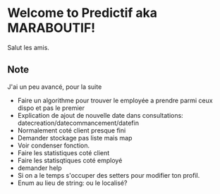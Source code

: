 # Welcome to Predictif aka MARABOUTIF!

Salut les amis.

## Note

J'ai un peu avancé, pour la suite

- Faire un algorithme pour trouver le employée a prendre parmi ceux dispo et pas le premier
- Explication de ajout de nouvelle date dans consultations: datecreation/datecommancement/datefin
- Normalement coté client presque fini
- Demander stockage pas liste mais map
- Voir condenser fonction.
- Faire les statistiques coté client
- Faire les statisqtiques coté employé
- demander help
- Si on a le temps s'occuper des setters pour modifier ton profil.
- Enum au lieu de string: ou le localisé?
